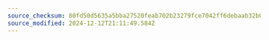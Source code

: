 ```yaml
---
source_checksum: 80fd50d5635a5bba27520feab702b23279fce7042ff6debaab32b08f74a2d00e
source_modified: 2024-12-12T21:11:49.584Z
---
```


